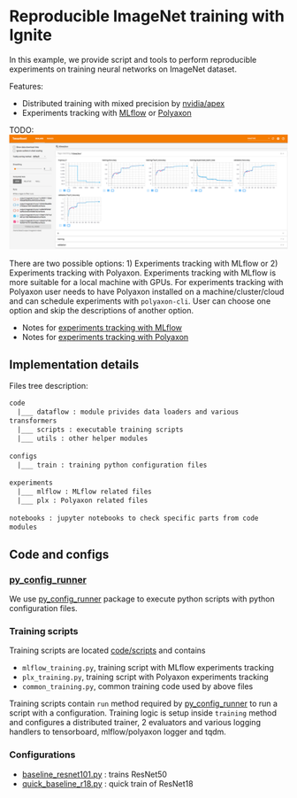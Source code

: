 # Reproducible ImageNet training with Ignite

In this example, we provide script and tools to perform reproducible experiments on training neural networks on ImageNet
dataset.

Features:
- Distributed training with mixed precision by [nvidia/apex](https://github.com/NVIDIA/apex/)
- Experiments tracking with [MLflow](https://mlflow.org/) or [Polyaxon](https://polyaxon.com/)

TODO: ![tb_dashboard](assets/tb_dashboard.png)

There are two possible options: 1) Experiments tracking with MLflow or 2) Experiments tracking with Polyaxon. 
Experiments tracking with MLflow is more suitable for a local machine with GPUs. For experiments tracking with Polyaxon
user needs to have Polyaxon installed on a machine/cluster/cloud and can schedule experiments with `polyaxon-cli`.
User can choose one option and skip the descriptions of another option.

- Notes for [experiments tracking with MLflow](NOTES_MLflow.md)
- Notes for [experiments tracking with Polyaxon](NOTES_Polyaxon.md)

## Implementation details

Files tree description:
```
code
  |___ dataflow : module privides data loaders and various transformers
  |___ scripts : executable training scripts
  |___ utils : other helper modules

configs
  |___ train : training python configuration files  
  
experiments 
  |___ mlflow : MLflow related files
  |___ plx : Polyaxon related files
 
notebooks : jupyter notebooks to check specific parts from code modules 
```

## Code and configs

### [py_config_runner](https://github.com/vfdev-5/py_config_runner)

We use [py_config_runner](https://github.com/vfdev-5/py_config_runner) package to execute python scripts with python configuration files.

### Training scripts

Training scripts are located [code/scripts](code/scripts/) and contains  

- `mlflow_training.py`, training script with MLflow experiments tracking
- `plx_training.py`, training script with Polyaxon experiments tracking
- `common_training.py`, common training code used by above files
 
Training scripts contain `run` method required by [py_config_runner](https://github.com/vfdev-5/py_config_runner) to 
run a script with a configuration. Training logic is setup inside `training` method and configures a distributed trainer, 
2 evaluators and various logging handlers to tensorboard, mlflow/polyaxon logger and tqdm.


### Configurations

- [baseline_resnet101.py](configs/train/baseline_r50.py) : trains ResNet50
- [quick_baseline_r18.py](configs/train/quick_baseline_r18.py) : quick train of ResNet18
